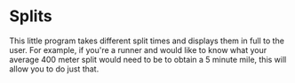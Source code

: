# Splits

This little program takes different split times and displays them in full to the
user. For example, if you're a runner and would like to know what your average
400 meter split would need to be to obtain a 5 minute mile, this will allow you
to do just that.
